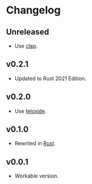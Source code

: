 # Changelog

## Unreleased

- Use [clap](https://github.com/clap-rs/clap).

## v0.2.1

- Updated to Rust 2021 Edition.

## v0.2.0

- Use [teloxide](https://github.com/teloxide/teloxide).

## v0.1.0

- Rewrited in [Rust](https://www.rust-lang.org/).

## v0.0.1

- Workable version.
